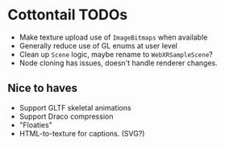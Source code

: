Cottontail TODOs
================

  - Make texture upload use of `ImageBitmaps` when available
  - Generally reduce use of GL enums at user level
  - Clean up `Scene` logic, maybe rename to `WebXRSampleScene`?
  - Node cloning has issues, doesn't handle renderer changes.

Nice to haves
-------------

  - Support GLTF skeletal animations
  - Support Draco compression
  - "Floaties"
  - HTML-to-texture for captions. (SVG?)